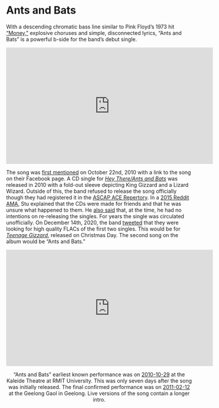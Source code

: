 # Ants and Bats

With a descending chromatic bass line similar to Pink Floyd’s 1973 hit [“Money,”](https://en.wikipedia.org/wiki/Money_(Pink_Floyd_song)) explosive choruses and simple, disconnected lyrics, “Ants and Bats” is a powerful b-side for the band’s debut single.

<div style="text-align: center;"><iframe width="560" height="315" src="https://www.youtube.com/embed/pg7ct8sE7H4?si=yzBkz1oDQ0BJhw5a" title="YouTube video player" frameborder="0" allow="accelerometer; autoplay; clipboard-write; encrypted-media; gyroscope; picture-in-picture; web-share" referrerpolicy="strict-origin-when-cross-origin" allowfullscreen></iframe><div style="text-align: left;">

The song was [first mentioned](https://www.facebook.com/share/p/rNzjxt7WPbvSAMLv/) on October 22nd, 2010 with a link to the song on their Facebook page. A CD single for *[Hey There/Ants and Bats](https://kglw.net/discography/hey-thereants)* was released in 2010 with a fold-out sleeve depicting King Gizzard and a Lizard Wizard. Outside of this, the band refused to release the song officially though they had registered it in the [ASCAP ACE Repertory](https://www.ascap.com/repertory#/ace/search/workID/885396562). In a [2015 Reddit AMA](https://www.reddit.com/r/indieheads/comments/3vcjjx/comment/cxmavdf/?utm_source=share&utm_medium=web2x&context=3), Stu explained that the CDs were made for friends and that he was unsure what happened to them. He [also said](https://www.reddit.com/r/indieheads/comments/3vcjjx/comment/cxmb3ul/?utm_source=share&utm_medium=web2x&context=3) that, at the time, he had no intentions on re-releasing the singles. For years the single was circulated unofficially. On December 14th, 2020, the band [tweeted](https://twitter.com/kinggizzard/status/1338441959728246785?s=46&t=BsPWJiwij5zesoKn4EojGA) that they were looking for high quality FLACs of the first two singles. This would be for *[Teenage Gizzard](https://kglw.net/discography/teenage-gizzard)*, released on Christmas Day. The second song on the album would be “Ants and Bats.”

<div style="text-align: center;"><iframe width="560" height="315" src="https://www.youtube.com/embed/MsVIVFLqrfY?si=njamKoteGC3RNQSG" title="YouTube video player" frameborder="0" allow="accelerometer; autoplay; clipboard-write; encrypted-media; gyroscope; picture-in-picture; web-share" referrerpolicy="strict-origin-when-cross-origin" allowfullscreen></iframe>

“Ants and Bats” earliest known performance was on [2010-10-29](https://kglw.net/setlists/king-gizzard-the-lizard-wizard-october-29-2010-kaleide-theatre-rmit-university-naarm-melbourne-vic-australia.html) at the Kaleide Theatre at RMIT University. This was only seven days after the song was initially released. The final confirmed performance was on [2011-02-12](https://kglw.net/setlists/king-gizzard-the-lizard-wizard-february-12-2011-geelong-gaol-museum-geelong-vic-australia.html)  at the Geelong Gaol in Geelong. Live versions of the song contain a longer intro.

